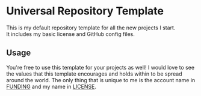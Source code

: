 # Universal Repository Template

This is my default repository template for all the new projects I start.  
It includes my basic license and GitHub config files.

## Usage

You're free to use this template for your projects as well! I would love to see the values that this template encourages and holds within to be spread around the world. The only thing that is unique to me is the account name in [FUNDING](.github/FUNDING.yml) and my name in [LICENSE](LICENSE).
